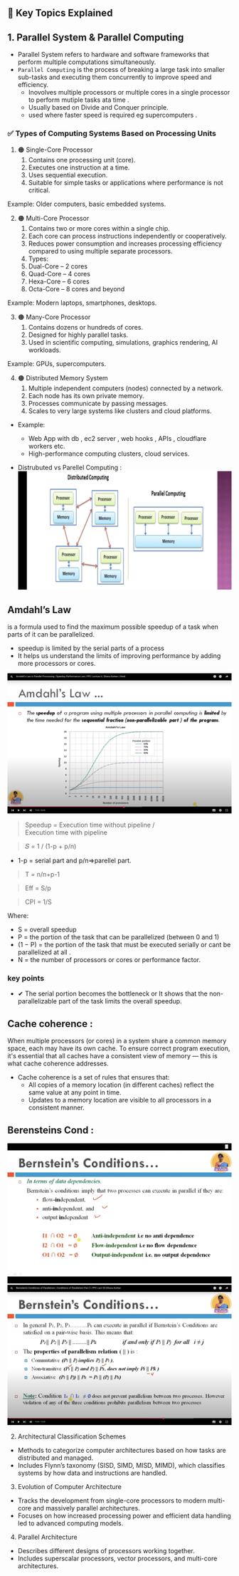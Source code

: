 ## 📘 Key Topics Explained

## 1. Parallel System & Parallel Computing

- Parallel System refers to hardware and software frameworks that perform multiple computations simultaneously.
- `Parallel Computing` is the process of breaking a large task into smaller sub-tasks and executing them concurrently to improve speed and efficiency.
    - Inovolves multiple processors or multiple cores in a single processor to perform mutiple tasks ata time .
    - Usually based on Divide and Conquer principle.
    - used where faster speed is required eg supercomputers .


### ✅ Types of Computing Systems Based on Processing Units

1. 🟠 Single-Core Processor
    1. Contains one processing unit (core).
    1. Executes one instruction at a time.
    1. Uses sequential execution.
    1. Suitable for simple tasks or applications where performance is not critical.

Example: Older computers, basic embedded systems.

2. 🟠 Multi-Core Processor
    1. Contains two or more cores within a single chip.
    1. Each core can process instructions independently or cooperatively.
    1. Reduces power consumption and increases processing efficiency compared to using multiple separate processors.
    1. Types:
    1. Dual-Core – 2 cores
    1. Quad-Core – 4 cores
    1. Hexa-Core – 6 cores
    1. Octa-Core – 8 cores and beyond

Example: Modern laptops, smartphones, desktops.

3. 🟠 Many-Core Processor
    1. Contains dozens or hundreds of cores.
    1. Designed for highly parallel tasks.
    1. Used in scientific computing, simulations, graphics rendering, AI workloads.

Example: GPUs, supercomputers.


4. 🟠 Distributed Memory System
    1. Multiple independent computers (nodes) connected by a network.
    1. Each node has its own private memory.
    1. Processes communicate by passing messages.
    1. Scales to very large systems like clusters and cloud platforms.

- Example: 
    - Web App with db , ec2 server , web hooks , APIs , cloudflare workers etc.
    - High-performance computing clusters, cloud services.

- Distrubuted vs Parellel Computing : 
![alt text](image.png)


## Amdahl’s Law
is a formula used to find the maximum possible speedup of a task when parts of it can be parallelized.
- speedup is limited by the serial parts of a process
- It helps us understand the limits of improving performance by adding more processors or cores.

![alt text](image-7.png)

> Speedup = Execution time without pipeline / Execution time with pipeline

> 𝑆 = 1 / (1-p + p/n)
- 1-p = serial part and p/n=>parellel part.

> T = n/n+p-1

> Eff = S/p

> CPI = 1/S 

Where:
- S = overall speedup
- P = the portion of the task that can be parallelized (between 0 and 1)
- (1 − P) = the portion of the task that must be executed serially or cant be parallelized at all .
- N = the number of processors or cores  or performance factor.

### key points 
- ✔ The serial portion becomes the bottleneck or It shows that the non-parallelizable part of the task limits the overall speedup.



## Cache coherence : 
When multiple processors (or cores) in a system share a common memory space, each may have its own cache. To ensure correct program execution, it's essential that all caches have a consistent view of memory — this is what cache coherence addresses.

- Cache coherence is a set of rules that ensures that:
    - All copies of a memory location (in different caches) reflect the same value at any point in time.
    - Updates to a memory location are visible to all processors in a consistent manner.


## Berensteins Cond :
![alt text](image-8.png)
![alt text](image-9.png)







2. Architectural Classification Schemes

- Methods to categorize computer architectures based on how tasks are distributed and managed.
- Includes Flynn’s taxonomy (SISD, SIMD, MISD, MIMD), which classifies systems by how data and instructions are handled.

3. Evolution of Computer Architecture

- Tracks the development from single-core processors to modern multi-core and massively parallel architectures.
- Focuses on how increased processing power and efficient data handling led to advanced computing models.


4. Parallel Architecture

- Describes different designs of processors working together.
- Includes superscalar processors, vector processors, and multi-core architectures.


